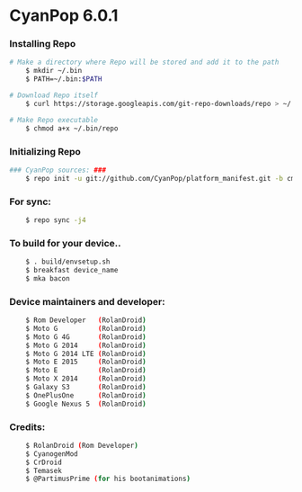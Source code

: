 CyanPop 6.0.1
====================================

### Installing Repo ###
```bash
# Make a directory where Repo will be stored and add it to the path
    $ mkdir ~/.bin
    $ PATH=~/.bin:$PATH

# Download Repo itself
    $ curl https://storage.googleapis.com/git-repo-downloads/repo > ~/.bin/repo

# Make Repo executable
    $ chmod a+x ~/.bin/repo
```

### Initializing Repo ###
```bash
### CyanPop sources: ###
    $ repo init -u git://github.com/CyanPop/platform_manifest.git -b cm-13.0
```
### For sync: ###
```bash
    $ repo sync -j4
```
### To build for your device.. ###
```bash
    $ . build/envsetup.sh
    $ breakfast device_name
    $ mka bacon 
```

### Device maintainers and developer: ###
```bash
    $ Rom Developer   (RolanDroid)
    $ Moto G          (RolanDroid)
    $ Moto G 4G       (RolanDroid)
    $ Moto G 2014     (RolanDroid) 
    $ Moto G 2014 LTE (RolanDroid)
    $ Moto E 2015     (RolanDroid)
    $ Moto E          (RolanDroid)
    $ Moto X 2014     (RolanDroid)
    $ Galaxy S3       (RolanDroid)
    $ OnePlusOne      (RolanDroid)
    $ Google Nexus 5  (RolanDroid)
```

### Credits: ###
```bash
    $ RolanDroid (Rom Developer)
    $ CyanogenMod
    $ CrDroid
    $ Temasek
    $ @PartimusPrime (for his bootanimations)
```




